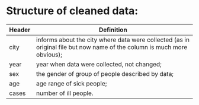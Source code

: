# Structure of cleaned data:

Header | Definition
---|---------
city | informs about the city where data were collected (as in original file but now name of the column is much more obvious);
year | year when data were collected, not changed;
sex | the gender of group of people described by data;
age | age range of sick people;
cases | number of ill people.